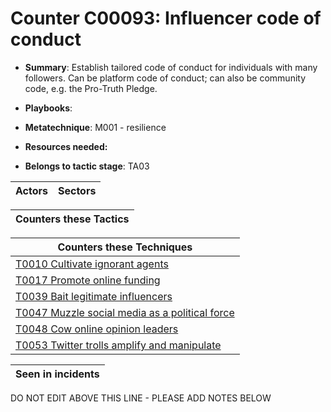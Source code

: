 # Counter C00093: Influencer code of conduct

* **Summary**: Establish tailored code of conduct for individuals with many followers.  Can be platform code of conduct; can also be community code, e.g. the Pro-Truth Pledge. 

* **Playbooks**: 

* **Metatechnique**: M001 - resilience

* **Resources needed:** 

* **Belongs to tactic stage**: TA03


| Actors | Sectors |
| ------ | ------- |



| Counters these Tactics |
| ---------------------- |



| Counters these Techniques |
| ------------------------- |
| [T0010 Cultivate ignorant agents](../techniques/T0010.md) |
| [T0017 Promote online funding](../techniques/T0017.md) |
| [T0039 Bait legitimate influencers](../techniques/T0039.md) |
| [T0047 Muzzle social media as a political force](../techniques/T0047.md) |
| [T0048 Cow online opinion leaders](../techniques/T0048.md) |
| [T0053 Twitter trolls amplify and manipulate](../techniques/T0053.md) |



| Seen in incidents |
| ----------------- |


DO NOT EDIT ABOVE THIS LINE - PLEASE ADD NOTES BELOW